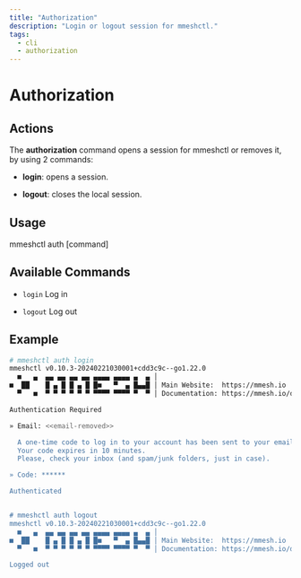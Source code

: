 ```yaml
---
title: "Authorization"
description: "Login or logout session for mmeshctl."
tags:
  - cli
  - authorization
---
```


# Authorization

## Actions

The **authorization** command opens a session for mmeshctl or removes it, by using 2 commands:

- **login**: opens a session.

- **logout**: closes the local session.

## Usage

  mmeshctl auth [command]

## Available Commands

- `login`       Log in

- `logout`      Log out

## Example

```bash
# mmeshctl auth login
mmeshctl v0.10.3-20240221030001+cdd3c9c--go1.22.0
  ■   ▄  ▄▄ ▄▄ ▄▄ ▄▄ ▄▄▄▄ ▄▄▄▄ ▄  ▄ │
■  ██    █ ▄ █ █ ▄ █ █■   ▀  ▄ █▄▄█ │ Main Website:  https://mmesh.io
  ▀   ■  ▀ ▀ ▀ ▀ ▀ ▀ ▀▀▀▀ ▀▀▀▀ ▀  ▀ │ Documentation: https://mmesh.io/docs

Authentication Required

» Email: <<email-removed>>

  A one-time code to log in to your account has been sent to your email.
  Your code expires in 10 minutes.
  Please, check your inbox (and spam/junk folders, just in case).

» Code: ******

Authenticated


# mmeshctl auth logout
mmeshctl v0.10.3-20240221030001+cdd3c9c--go1.22.0
  ■   ▄  ▄▄ ▄▄ ▄▄ ▄▄ ▄▄▄▄ ▄▄▄▄ ▄  ▄ │
■  ██    █ ▄ █ █ ▄ █ █■   ▀  ▄ █▄▄█ │ Main Website:  https://mmesh.io
  ▀   ■  ▀ ▀ ▀ ▀ ▀ ▀ ▀▀▀▀ ▀▀▀▀ ▀  ▀ │ Documentation: https://mmesh.io/docs

Logged out

```
